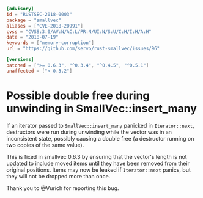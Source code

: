 ```toml
[advisory]
id = "RUSTSEC-2018-0003"
package = "smallvec"
aliases = ["CVE-2018-20991"]
cvss = "CVSS:3.0/AV:N/AC:L/PR:N/UI:N/S:U/C:H/I:H/A:H"
date = "2018-07-19"
keywords = ["memory-corruption"]
url = "https://github.com/servo/rust-smallvec/issues/96"

[versions]
patched = [">= 0.6.3", "^0.3.4", "^0.4.5", "^0.5.1"]
unaffected = ["< 0.3.2"]
```

# Possible double free during unwinding in SmallVec::insert_many

If an iterator passed to `SmallVec::insert_many` panicked in `Iterator::next`,
destructors were run during unwinding while the vector was in an inconsistent
state, possibly causing a double free (a destructor running on two copies of
the same value).

This is fixed in smallvec 0.6.3 by ensuring that the vector's length is not
updated to include moved items until they have been removed from their
original positions.  Items may now be leaked if `Iterator::next` panics, but
they will not be dropped more than once.

Thank you to @Vurich for reporting this bug.
